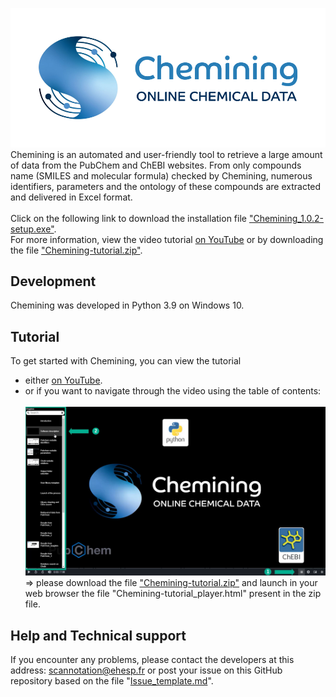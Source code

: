 ![Chemining](Chemining-logo_git.png)
Chemining is an automated and user-friendly tool to retrieve a large amount of data from the PubChem and ChEBI websites. 
From only compounds name (SMILES and molecular formula) checked by Chemining, numerous identifiers, 
parameters and the ontology of these compounds are extracted and delivered in Excel format.\
\
Click on the following link to download the installation file ["Chemining_1.0.2-setup.exe"](https://github.com/scannotation/Chemining_software/blob/main/Chemining_1.0.2-setup.exe).\
For more information, view the video tutorial [on YouTube](https://youtu.be/fFA_ibtz7Dk) 
or by downloading the file ["Chemining-tutorial.zip"](https://github.com/scannotation/Chemining_software/blob/main/Chemining-tutorial.zip).

## Development
Chemining was developed in Python 3.9 on Windows 10.

## Tutorial
To get started with Chemining, you can view the tutorial
* either [on YouTube](https://youtu.be/fFA_ibtz7Dk).
* or if you want to navigate through the video using the table of contents:\
\
![tutorial_chapters](Chemining-tutorial_homepage.png)
\=> please download the file ["Chemining-tutorial.zip"](https://github.com/scannotation/Chemining_software/blob/main/Chemining-tutorial.zip)
and launch in your web browser the file "Chemining-tutorial_player.html" present in the zip file.

## Help and Technical support
If you encounter any problems, please contact the developers at this address: scannotation@ehesp.fr 
or post your issue on this GitHub repository based on the file "[Issue_template.md](https://github.com/scannotation/Chemining_software/blob/main/Issue_template.md)".
